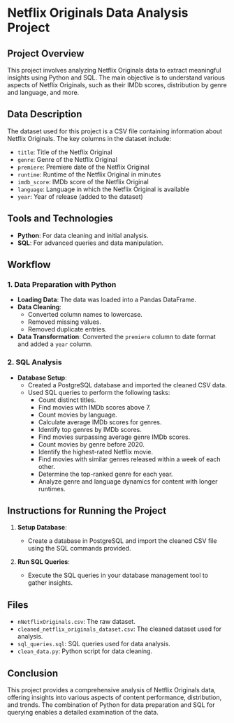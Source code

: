 # Netflix Originals Data Analysis Project

## Project Overview

This project involves analyzing Netflix Originals data to extract meaningful insights using Python and SQL. The main objective is to understand various aspects of Netflix Originals, such as their IMDb scores, distribution by genre and language, and more.

## Data Description

The dataset used for this project is a CSV file containing information about Netflix Originals. The key columns in the dataset include:

- `title`: Title of the Netflix Original
- `genre`: Genre of the Netflix Original
- `premiere`: Premiere date of the Netflix Original
- `runtime`: Runtime of the Netflix Original in minutes
- `imdb_score`: IMDb score of the Netflix Original
- `language`: Language in which the Netflix Original is available
- `year`: Year of release (added to the dataset)

## Tools and Technologies

- **Python**: For data cleaning and initial analysis.
- **SQL**: For advanced queries and data manipulation.

## Workflow

### 1. Data Preparation with Python

- **Loading Data**: The data was loaded into a Pandas DataFrame.
- **Data Cleaning**:
  - Converted column names to lowercase.
  - Removed missing values.
  - Removed duplicate entries.
- **Data Transformation**: Converted the `premiere` column to date format and added a `year` column.

### 2. SQL Analysis

- **Database Setup**:
  - Created a PostgreSQL database and imported the cleaned CSV data.
  - Used SQL queries to perform the following tasks:
    - Count distinct titles.
    - Find movies with IMDb scores above 7.
    - Count movies by language.
    - Calculate average IMDb scores for genres.
    - Identify top genres by IMDb scores.
    - Find movies surpassing average genre IMDb scores.
    - Count movies by genre before 2020.
    - Identify the highest-rated Netflix movie.
    - Find movies with similar genres released within a week of each other.
    - Determine the top-ranked genre for each year.
    - Analyze genre and language dynamics for content with longer runtimes.

## Instructions for Running the Project

1. **Setup Database**:
   - Create a database in PostgreSQL and import the cleaned CSV file using the SQL commands provided.

2. **Run SQL Queries**:
   - Execute the SQL queries in your database management tool to gather insights.

## Files

- `nNetflixOriginals.csv`: The raw dataset.
- `cleaned_netflix_originals_dataset.csv`: The cleaned dataset used for analysis.
- `sql_queries.sql`: SQL queries used for data analysis.
- `clean_data.py`: Python script for data cleaning.

## Conclusion

This project provides a comprehensive analysis of Netflix Originals data, offering insights into various aspects of content performance, distribution, and trends. The combination of Python for data preparation and SQL for querying enables a detailed examination of the data.